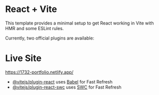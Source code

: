 # React + Vite

This template provides a minimal setup to get React working in Vite with HMR and some ESLint rules.

Currently, two official plugins are available:


# Live Site 
https://1732-portfolio.netlify.app/

- [@vitejs/plugin-react](https://github.com/vitejs/vite-plugin-react/blob/main/packages/plugin-react/README.md) uses [Babel](https://babeljs.io/) for Fast Refresh
- [@vitejs/plugin-react-swc](https://github.com/vitejs/vite-plugin-react-swc) uses [SWC](https://swc.rs/) for Fast Refresh
